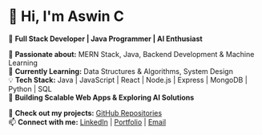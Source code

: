 # 👋 Hi, I'm Aswin C  
🚀 **Full Stack Developer | Java Programmer | AI Enthusiast**  

🔹 **Passionate about:** MERN Stack, Java, Backend Development & Machine Learning  
🌱 **Currently Learning:** Data Structures & Algorithms, System Design  
💡 **Tech Stack:** Java | JavaScript | React | Node.js | Express | MongoDB | Python | SQL  
🎯 **Building Scalable Web Apps & Exploring AI Solutions**  

📌 **Check out my projects:** [GitHub Repositories](https://github.com/aswin24012004/)  
📫 **Connect with me:** [LinkedIn](https://linkedin.com/aswin-c-95896125b/) | [Portfolio](https://aswin24012004.github.io/new-PortFolio/) | [Email](mailto:aswinaswin1w3@gmail.com)  




<!--- - 👋 Hi, I’m @aswin_B.E.
- 👀 I’m interested in FullStack_Development
- 🌱 I’m currently learning ... Problem solving in Java
- 💞️ 
- 📫 

aswin24012004/aswin24012004 is a ✨ special ✨ repository because its `README.md` (this file) appears on your GitHub profile.
You can click the Preview link to take a look at your changes.
--->
